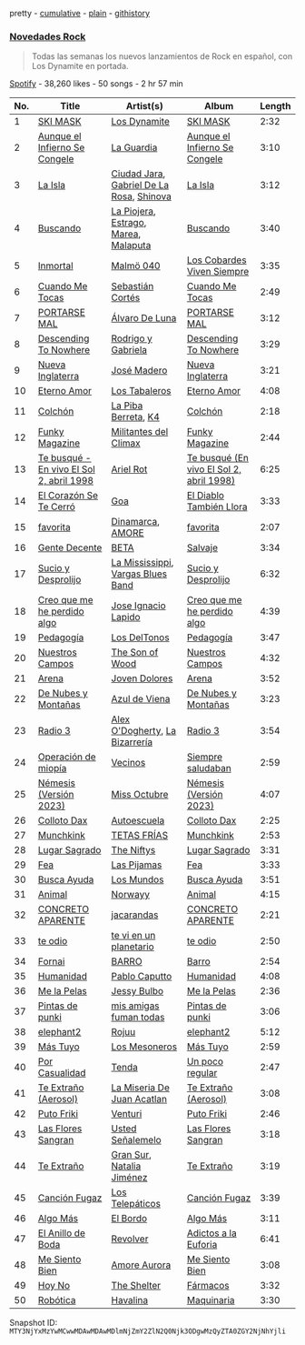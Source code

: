 pretty - [cumulative](/playlists/cumulative/37i9dQZF1DX1MT1Ubz4wvO.md) - [plain](/playlists/plain/37i9dQZF1DX1MT1Ubz4wvO) - [githistory](https://github.githistory.xyz/mackorone/spotify-playlist-archive/blob/main/playlists/plain/37i9dQZF1DX1MT1Ubz4wvO)

### [Novedades Rock](https://open.spotify.com/playlist/37i9dQZF1DX1MT1Ubz4wvO)

> Todas las semanas los nuevos lanzamientos de Rock en español, con Los Dynamite en portada.

[Spotify](https://open.spotify.com/user/spotify) - 38,260 likes - 50 songs - 2 hr 57 min

| No. | Title | Artist(s) | Album | Length |
|---|---|---|---|---|
| 1 | [SKI MASK](https://open.spotify.com/track/4aIzM6AfjTQ5OFglIB5b5a) | [Los Dynamite](https://open.spotify.com/artist/1GKdmNdhZtLT9oCmtAEFL9) | [SKI MASK](https://open.spotify.com/album/6vAusNXjnthnTkdhiUmZJ1) | 2:32 |
| 2 | [Aunque el Infierno Se Congele](https://open.spotify.com/track/0H7HxKm2szWXhI3JBWATta) | [La Guardia](https://open.spotify.com/artist/5UYbCAN2H4Yr4f46tN5AeD) | [Aunque el Infierno Se Congele](https://open.spotify.com/album/6vMDqzQYAO3cqbLRPTGGoC) | 3:10 |
| 3 | [La Isla](https://open.spotify.com/track/64kxPPwQ9df7K3sNpgkRI0) | [Ciudad Jara](https://open.spotify.com/artist/1x6i8bPtzYRUWm4YVA6K5i), [Gabriel De La Rosa](https://open.spotify.com/artist/6ax61YDjkDzWEr0Wdls9uX), [Shinova](https://open.spotify.com/artist/6rRTrEHzGSDqhmFJQrNFMO) | [La Isla](https://open.spotify.com/album/35VyjgedcZV5lCu9Iyw3Mp) | 3:12 |
| 4 | [Buscando](https://open.spotify.com/track/0uVfwOiHV8PK4GoeuaiPyW) | [La Piojera](https://open.spotify.com/artist/2y10Zc9dxnYdyoToA8xeq4), [Estrago](https://open.spotify.com/artist/5xtCZLuxMQuLUhO5s6Gr0D), [Marea](https://open.spotify.com/artist/5EBH204cwRkvAWknwTAjCQ), [Malaputa](https://open.spotify.com/artist/4xcTAxPcuLDBD3ZomtbBLN) | [Buscando](https://open.spotify.com/album/3sH0K9HY9w0X7oXhQHDU67) | 3:40 |
| 5 | [Inmortal](https://open.spotify.com/track/2Xkxoluz9GQnQYAjxXImGG) | [Malmö 040](https://open.spotify.com/artist/6i0h6wBrfNkdf3eTUoelpP) | [Los Cobardes Viven Siempre](https://open.spotify.com/album/3XlG8WaWzdjhDXuaRmOlaC) | 3:35 |
| 6 | [Cuando Me Tocas](https://open.spotify.com/track/3aqBWQRGbTh7ov3mBjAQba) | [Sebastián Cortés](https://open.spotify.com/artist/3BCFlhrVzBKHbzBnWr13d9) | [Cuando Me Tocas](https://open.spotify.com/album/2fIsayxpByoaYDFzF67tIH) | 2:49 |
| 7 | [PORTARSE MAL](https://open.spotify.com/track/20EnydkCy1x6OZsITbWQre) | [Álvaro De Luna](https://open.spotify.com/artist/5N3YDBGT2gUzXgLDTwPRi5) | [PORTARSE MAL](https://open.spotify.com/album/3X0mM0p3c8LhRw6T64svoe) | 3:12 |
| 8 | [Descending To Nowhere](https://open.spotify.com/track/2VekSimbB6RVkb1Der7qXG) | [Rodrigo y Gabriela](https://open.spotify.com/artist/7vX3cMVyW8gtDA4y855ynF) | [Descending To Nowhere](https://open.spotify.com/album/40x1FfDLWrqgts1sZq6xyt) | 3:29 |
| 9 | [Nueva Inglaterra](https://open.spotify.com/track/5jYs2DR2i6PNDLE9vnZGNe) | [José Madero](https://open.spotify.com/artist/62nVRNDLaS8m1p31F6omGw) | [Nueva Inglaterra](https://open.spotify.com/album/4j35KTU9wyjBbKGeDGr6m6) | 3:21 |
| 10 | [Eterno Amor](https://open.spotify.com/track/1rlGQVfvXSSJteVJm2C6Ts) | [Los Tabaleros](https://open.spotify.com/artist/6aGMO33ETXuACXj9KfoyQg) | [Eterno Amor](https://open.spotify.com/album/5fw1AGfL8lCgbxBFD8aYrg) | 4:08 |
| 11 | [Colchón](https://open.spotify.com/track/7EpTQc1MrZxtfZw0rSjbVx) | [La Piba Berreta](https://open.spotify.com/artist/4qECsLAGxuTLtPdDtgMCST), [K4](https://open.spotify.com/artist/0yjlGMMFuIci8JCTAOb2AU) | [Colchón](https://open.spotify.com/album/27MMFWTcfIZXz1VuCker37) | 2:18 |
| 12 | [Funky Magazine](https://open.spotify.com/track/7FTyR0xZtVCXgjYYrGtvlj) | [Militantes del Climax](https://open.spotify.com/artist/09BpCKSle4c7RbDtCuZXnv) | [Funky Magazine](https://open.spotify.com/album/0dpvI4sK6dte5X32dELM95) | 2:44 |
| 13 | [Te busqué \- En vivo El Sol 2, abril 1998](https://open.spotify.com/track/7aTr5pLgDf1DxeZYZjbxwy) | [Ariel Rot](https://open.spotify.com/artist/5kXK8waG1JeBQ8b5leWNSu) | [Te busqué \(En vivo El Sol 2, abril 1998\)](https://open.spotify.com/album/4RSyhG70BwjpUYMpM86OSF) | 6:25 |
| 14 | [El Corazón Se Te Cerró](https://open.spotify.com/track/5QQ9BimGOGfwhhw84z8bIp) | [Goa](https://open.spotify.com/artist/1jj0qqazY8R9qnrGAKneIh) | [El Diablo También Llora](https://open.spotify.com/album/1etL8XO3ERNDSra8BbGtK7) | 3:33 |
| 15 | [favorita](https://open.spotify.com/track/1GD7Rao8kRvGAoXBI8Aott) | [Dinamarca](https://open.spotify.com/artist/4YFGNIynoM4Kq6f4VcZ7SX), [AMORE](https://open.spotify.com/artist/2JfbhY0uEDLi1d89RzdU9S) | [favorita](https://open.spotify.com/album/1S7trDsVlwschptph947TY) | 2:07 |
| 16 | [Gente Decente](https://open.spotify.com/track/6abwnFtkBR1a6ngvHe5UWz) | [BETA](https://open.spotify.com/artist/7pS2gi3aVVIZ3Bcm1Nvqdl) | [Salvaje](https://open.spotify.com/album/7hPfZgGh5lqqSPIyfFtipA) | 3:34 |
| 17 | [Sucio y Desprolijo](https://open.spotify.com/track/0T6gj3F46FYqRUGKPyYpSj) | [La Mississippi](https://open.spotify.com/artist/2haNFSI2XvHycF4x0nhp2w), [Vargas Blues Band](https://open.spotify.com/artist/3K6ueahyMBq96ZtDjo9LSn) | [Sucio y Desprolijo](https://open.spotify.com/album/1b2aq9eJwiPZPlUOJz8bgU) | 6:32 |
| 18 | [Creo que me he perdido algo](https://open.spotify.com/track/75DOPnTP5GWEw2Xn9QaCe9) | [Jose Ignacio Lapido](https://open.spotify.com/artist/1iWumLWq8eGULX2Pvw7gC8) | [Creo que me he perdido algo](https://open.spotify.com/album/0NeBPZBBV8okNyKrn6O8ic) | 4:39 |
| 19 | [Pedagogía](https://open.spotify.com/track/7bEW2XZcaNO3d64q0pir8C) | [Los DelTonos](https://open.spotify.com/artist/0ep7WDZsYAGAQPnpwe7dWt) | [Pedagogía](https://open.spotify.com/album/0xIVPW9ovVVTvjMBmC8vbJ) | 3:47 |
| 20 | [Nuestros Campos](https://open.spotify.com/track/5GvYg0IbMrxj02xjBoHyYG) | [The Son of Wood](https://open.spotify.com/artist/19FBTkMNRv8TA2DMkjJVJB) | [Nuestros Campos](https://open.spotify.com/album/7mHX7CUNZRareNDuEqVod8) | 4:32 |
| 21 | [Arena](https://open.spotify.com/track/0tCZxPa8xvFNenCQTCragd) | [Joven Dolores](https://open.spotify.com/artist/6SNJAvWSF0KZJbt3T162RH) | [Arena](https://open.spotify.com/album/0NtZVuohy3BQnRr4GzjlzI) | 3:52 |
| 22 | [De Nubes y Montañas](https://open.spotify.com/track/3ccr0m4KpD3xZP5R2AiJ4g) | [Azul de Viena](https://open.spotify.com/artist/2Ie8P8WAdI3FMvEuWS52pQ) | [De Nubes y Montañas](https://open.spotify.com/album/3BHow5ecPVimeyhP3eW5Hp) | 3:23 |
| 23 | [Radio 3](https://open.spotify.com/track/5kOiyzli7giF14Fyn72utJ) | [Alex O'Dogherty](https://open.spotify.com/artist/09L2UUFvhk6xuHoIbwNL4y), [La Bizarrería](https://open.spotify.com/artist/55c0gSmang0nLowAlPfh45) | [Radio 3](https://open.spotify.com/album/3f5w0nYPbFSpxqrZltrdeh) | 3:54 |
| 24 | [Operación de miopía](https://open.spotify.com/track/3LheO2IxLds5EJ0A92aMpV) | [Vecinos](https://open.spotify.com/artist/42g6k1iU30Z2lDl0E2oKZR) | [Siempre saludaban](https://open.spotify.com/album/51ZIyhQqfCAbrcOE0SDzJo) | 2:59 |
| 25 | [Némesis \(Versión 2023\)](https://open.spotify.com/track/6fBfrHq9XSJgmani7EuZkB) | [Miss Octubre](https://open.spotify.com/artist/4vuN1oaqEd0z03f1ZIBHp3) | [Némesis \(Versión 2023\)](https://open.spotify.com/album/5MXm0KQGSBf7pCn1y5FGDw) | 4:07 |
| 26 | [Colloto Dax](https://open.spotify.com/track/6g5PLltjzYasoOeUnSzg8h) | [Autoescuela](https://open.spotify.com/artist/4lFCDNyiIImAICBmonhoEu) | [Colloto Dax](https://open.spotify.com/album/5ABZWcWXwBUZEPm9blILLp) | 2:25 |
| 27 | [Munchkink](https://open.spotify.com/track/3esrVi9Bd7IwPDbsLaYJ2U) | [TETAS FRÍAS](https://open.spotify.com/artist/6Lplaf8qcklV41FjuyBw8S) | [Munchkink](https://open.spotify.com/album/1EO8Y54nsq4o62evka1lF6) | 2:53 |
| 28 | [Lugar Sagrado](https://open.spotify.com/track/7u9oYWLx1TiONE8UHmQAqd) | [The Niftys](https://open.spotify.com/artist/3E5CaxIouc8iJ4gFEzSrg5) | [Lugar Sagrado](https://open.spotify.com/album/5tSxLy9UKtoHAiarH6MK9j) | 3:31 |
| 29 | [Fea](https://open.spotify.com/track/2dCaAdHPetC80XV78kQ9a7) | [Las Pijamas](https://open.spotify.com/artist/4YXs1wyOEwikSr8Vrz0sSz) | [Fea](https://open.spotify.com/album/1XpjWRnp8kQoB2uRV2WvZl) | 3:33 |
| 30 | [Busca Ayuda](https://open.spotify.com/track/60zGVY9oWBrgvR4dMOyYjy) | [Los Mundos](https://open.spotify.com/artist/5LuE4v1MFy7hynf3safSE2) | [Busca Ayuda](https://open.spotify.com/album/4sPthmuHoRguvoxG4KkOMi) | 3:51 |
| 31 | [Animal](https://open.spotify.com/track/0oj0QRfjA5WsLvZkoOQk6f) | [Norwayy](https://open.spotify.com/artist/2Oco3IVZNWcII3kGXRaNaU) | [Animal](https://open.spotify.com/album/1YeMVUEEBUcehIKC8PQkK5) | 4:15 |
| 32 | [CONCRETO APARENTE](https://open.spotify.com/track/7pedpDZi1uxpkZYpvo6m3E) | [jacarandas](https://open.spotify.com/artist/0RudUrUhzYXY7irJKBOrA8) | [CONCRETO APARENTE](https://open.spotify.com/album/4nHfOHqEYUjXtkfGp0nJf0) | 2:21 |
| 33 | [te odio](https://open.spotify.com/track/4UBuT5jRH2VG7BmrfWWpX7) | [te vi en un planetario](https://open.spotify.com/artist/1tLZIDlRNgWyQlu5qrqLvm) | [te odio](https://open.spotify.com/album/3RkgXX6vMLvfQVJ9cocFVt) | 2:50 |
| 34 | [Fornai](https://open.spotify.com/track/6zzkVxSr17jP2B7PbnsoXk) | [BARRO](https://open.spotify.com/artist/15eDgdb1lKrgc9DDtuLN41) | [Barro](https://open.spotify.com/album/2oUg7X1bWG4JfAkmuSDNMS) | 2:54 |
| 35 | [Humanidad](https://open.spotify.com/track/0ImTqvpORLiB50NJw7EiBw) | [Pablo Caputto](https://open.spotify.com/artist/4YfqsOBCoCMbm9SpFe4cMl) | [Humanidad](https://open.spotify.com/album/24Wk1zUnGNaDObGiyfa6Wm) | 4:08 |
| 36 | [Me la Pelas](https://open.spotify.com/track/3lSqRMbUmnQqxbLbxj0t5x) | [Jessy Bulbo](https://open.spotify.com/artist/2icB5yGi569VGjYogZtSvT) | [Me la Pelas](https://open.spotify.com/album/6pB4owcjhJldY4FzYcsm7O) | 2:36 |
| 37 | [Pintas de punki](https://open.spotify.com/track/3pYacQzqMUP25Tz1UuJzFL) | [mis amigas fuman todas](https://open.spotify.com/artist/7KdIqg2BmTqrSTJm19a8me) | [Pintas de punki](https://open.spotify.com/album/7f6EA73EsumyisyCgmjHyS) | 3:06 |
| 38 | [elephant2](https://open.spotify.com/track/1bQTIApRToubEZKxprhKEo) | [Rojuu](https://open.spotify.com/artist/04mTej6RpWzBxGwhfThpIi) | [elephant2](https://open.spotify.com/album/3s0hvMKycTQvIdf1NNbM4V) | 5:12 |
| 39 | [Más Tuyo](https://open.spotify.com/track/1u8sU7DnjQdm35QlLHzH3u) | [Los Mesoneros](https://open.spotify.com/artist/0OluGbRuQQEcYyttGww517) | [Más Tuyo](https://open.spotify.com/album/1IFMubOxiwRWCKRzumj1i6) | 2:59 |
| 40 | [Por Casualidad](https://open.spotify.com/track/02nf2GHoWzEmiNiOL8T1ml) | [Tenda](https://open.spotify.com/artist/6q67yxb78jnAUnVXrbZBHS) | [Un poco regular](https://open.spotify.com/album/2IJ1VnCFUXYTFB5MlT1MB0) | 2:47 |
| 41 | [Te Extraño \(Aerosol\)](https://open.spotify.com/track/4B0i6md57vYAm8OLTEX6xd) | [La Miseria De Juan Acatlan](https://open.spotify.com/artist/5bcdaCYpjfMADNdnMikfff) | [Te Extraño \(Aerosol\)](https://open.spotify.com/album/4e3IFs4X8sOe5TMMx00tN0) | 3:08 |
| 42 | [Puto Friki](https://open.spotify.com/track/56IVDSaHEQ256fAgHOcfNf) | [Venturi](https://open.spotify.com/artist/2f1pksYZS7c56itOgksEeE) | [Puto Friki](https://open.spotify.com/album/7fFsZGO3uFInoP7JboVpUr) | 2:46 |
| 43 | [Las Flores Sangran](https://open.spotify.com/track/2sg8oaHUISzxswco8S5yZU) | [Usted Señalemelo](https://open.spotify.com/artist/1a1v0OJC5GqtsLwzoqJm7j) | [Las Flores Sangran](https://open.spotify.com/album/5qUgzq7T3JlqS8EStNt6GV) | 3:18 |
| 44 | [Te Extraño](https://open.spotify.com/track/6AxsZ4lO6yKqMBQ2eqjNuj) | [Gran Sur](https://open.spotify.com/artist/6hZo7kuKScllGTpkj3HXAC), [Natalia Jiménez](https://open.spotify.com/artist/0j8QSBQZ9MNSGjHr1Vll1R) | [Te Extraño](https://open.spotify.com/album/7LBB97kzod1CmqQuHi4I4v) | 3:19 |
| 45 | [Canción Fugaz](https://open.spotify.com/track/5ZtfBXPYAwhEVjNHV983ae) | [Los Telepáticos](https://open.spotify.com/artist/0cMwHZkCdMDnQDuWBkhMqS) | [Canción Fugaz](https://open.spotify.com/album/6HRmeE4HEzewgdNpjBZ5Gg) | 3:39 |
| 46 | [Algo Más](https://open.spotify.com/track/3MoF8VOm0nk5nL87w0WhmP) | [El Bordo](https://open.spotify.com/artist/6U5QPaU2JpWfzInyd2g9zg) | [Algo Más](https://open.spotify.com/album/6YxnuvgyQ4uMEsuCPP18tn) | 3:11 |
| 47 | [El Anillo de Boda](https://open.spotify.com/track/6B39kh9X4I42Wm4VyYSoM8) | [Revolver](https://open.spotify.com/artist/0U5P1naxYkkOsbHIGkVU9c) | [Adictos a la Euforia](https://open.spotify.com/album/6aTMeplyq4mICCuY37mpnw) | 6:41 |
| 48 | [Me Siento Bien](https://open.spotify.com/track/7HLEkBC9QJEvDoU4gMqVEB) | [Amore Aurora](https://open.spotify.com/artist/5V28ksYNCFEBMnsFAt4yOr) | [Me Siento Bien](https://open.spotify.com/album/1WD4Wj3vDnNavjcijGguIp) | 3:08 |
| 49 | [Hoy No](https://open.spotify.com/track/625WlVAJOwUYXt4A6pgQke) | [The Shelter](https://open.spotify.com/artist/0s4gHJntOTkBezUfGz1oRa) | [Fármacos](https://open.spotify.com/album/0Jx3qETWt8OdvYbrO0TnNH) | 3:32 |
| 50 | [Robótica](https://open.spotify.com/track/0aIV0Or0UxAh6smvqcbplL) | [Havalina](https://open.spotify.com/artist/2nQcWlLWvXPTX34Ysqr2A2) | [Maquinaria](https://open.spotify.com/album/0tlY9bnmdjWecLiP2qIqrx) | 3:30 |

Snapshot ID: `MTY3NjYxMzYwMCwwMDAwMDAwMDlmNjZmY2ZlN2Q0Njk3ODgwMzQyZTA0ZGY2NjNhYjli`
